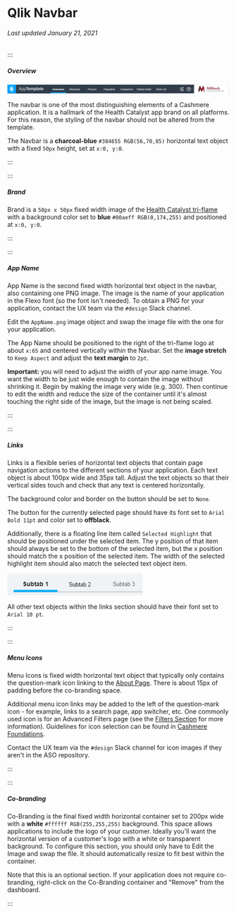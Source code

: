 # Qlik Navbar

###### Last updated January 21, 2021

:::

##### Overview

![Navbar Example](./assets/analytics/qlik/qlik-navbar.png "Navbar Example")

The navbar is one of the most distinguishing elements of a Cashmere application.
It is a hallmark of the Health Catalyst app brand on all platforms.
For this reason, the styling of the navbar should not be altered from the template.

The Navbar is a **charcoal-blue** `#384655 RGB(56,70,85)` horizontal text object with a fixed `50px` height, set at `x:0, y:0`.

:::

:::

##### Brand

Brand is a `50px x 50px` fixed width image of the [Health Catalyst tri-flame](/foundations/logo) with a background color set to **blue** `#00aeff RGB(0,174,255)` and positioned at `x:0, y:0`.

:::

:::

##### App Name

App Name is the second fixed width horizontal text object in the navbar, also containing one PNG image.
The image is the name of your application in the Flexo font (so the font isn't needed).
To obtain a PNG for your application, contact the UX team via the `#design` Slack channel.

Edit the `AppName.png` image object and swap the image file with the one for your application.

The App Name should be positioned to the right of the tri-flame logo at about `x:65` and centered vertically within the Navbar. Set the **image stretch** to `Keep Aspect` and adjust the **text margin** to `2pt`.

**Important:** you will need to adjust the width of your app name image.
You want the width to be just wide enough to contain the image without shrinking it.
Begin by making the image very wide (e.g. 300).
Then continue to edit the width and reduce the size of the container until it's almost touching the right side of the image, but the image is not being scaled.

:::

:::

##### Links

Links is a flexible series of horizontal text objects that contain page navigation actions to the different sections of your application.
Each text object is about 100px wide and 35px tall. Adjust the text objects so that their vertical sides touch and check that any text is centered horizontally.

The background color and border on the button should be set to `None`.

The button for the currently selected page should have its font set to `Arial Bold 11pt` and color set to **offblack**. 

Additionally, there is a floating line item called `Selected Highlight` that should be positioned under the selected item.
The y position of that item should always be set to the bottom of the selected item, but the x position should match the x position of the selected item.
The width of the selected highlight item should also match the selected text object item.

![Selected Link](./assets/analytics/qlik/qlik-selected.PNG "Selected link")

All other text objects within the links section should have their font set to `Arial 10 pt`.

:::

:::

##### Menu Icons

Menu Icons is fixed width horizontal text object that typically only contains the question-mark icon linking to the [About Page](/analytics/qlik-about).
There is about 15px of padding before the co-branding space.

Additional menu icon links may be added to the left of the question-mark icon - for example, links to a search page, app switcher, etc.
One commonly used icon is for an Advanced Filters page (see the [Filters Section](/analytics/qlik-filters) for more information).
Guidelines for icon selection can be found in [Cashmere Foundations](/foundations/icons).

Contact the UX team via the `#design` Slack channel for icon images if they aren't in the ASO repository.

:::

:::

##### Co-branding

Co-Branding is the final fixed width horizontal container set to 200px wide with a **white** `#ffffff RGB(255,255,255)` background.
This space allows applications to include the logo of your customer.
Ideally you'll want the horizontal version of a customer's logo with a white or transparent background.
To configure this section, you should only have to Edit the Image and swap the file.
It should automatically resize to fit best within the container.

Note that this is an optional section.
If your application does not require co-branding, right-click on the Co-Branding container and "Remove" from the dashboard.

:::

